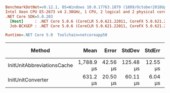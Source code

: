 ``` ini

BenchmarkDotNet=v0.12.1, OS=Windows 10.0.17763.1879 (1809/October2018Update/Redstone5)
Intel Xeon CPU E5-2673 v4 2.30GHz, 1 CPU, 2 logical and 2 physical cores
.NET Core SDK=5.0.203
  [Host]     : .NET Core 5.0.6 (CoreCLR 5.0.621.22011, CoreFX 5.0.621.22011), X64 RyuJIT
  Job-BCXGEP : .NET Core 5.0.6 (CoreCLR 5.0.621.22011, CoreFX 5.0.621.22011), X64 RyuJIT

Runtime=.NET Core 5.0  Toolchain=netcoreapp50  

```
|                     Method |       Mean |    Error |    StdDev |   StdErr |     Median |        Min |        Max |   Gen 0 |   Gen 1 | Gen 2 |  Allocated |
|--------------------------- |-----------:|---------:|----------:|---------:|-----------:|-----------:|-----------:|--------:|--------:|------:|-----------:|
| InitUnitAbbreviationsCache | 1,788.9 μs | 42.56 μs | 125.48 μs | 12.55 μs | 1,793.7 μs | 1,580.9 μs | 2,015.0 μs | 46.8750 | 23.4375 |     - | 1234.65 KB |
|          InitUnitConverter |   631.2 μs | 20.50 μs |  60.11 μs |  6.04 μs |   614.0 μs |   531.7 μs |   788.5 μs |       - |       - |     - |  718.66 KB |
